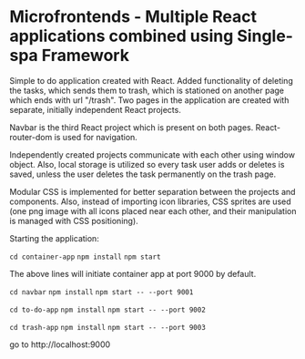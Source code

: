 # Microfrontends - Multiple React applications combined using Single-spa Framework

Simple to do application created with React. Added functionality of deleting the tasks, which sends them to trash, which is stationed on another page which ends with url "/trash". Two pages in the application are created with separate, initially independent React projects.

Navbar is the third React project which is present on both pages. React-router-dom is used for navigation.

Independently created projects communicate with each other using window object. Also, local storage is utilized so every task user adds or deletes is saved, unless the user deletes the task permanently on the trash page.

Modular CSS is implemented for better separation between the projects and components. Also, instead of importing icon libraries, CSS sprites are used (one png image with all icons placed near each other, and their manipulation is managed with CSS positioning).

Starting the application:

`cd container-app`
`npm install`
`npm start`

The above lines will initiate container app at port 9000 by default.

`cd navbar`
`npm install`
`npm start -- --port 9001`

`cd to-do-app`
`npm install`
`npm start -- --port 9002`

`cd trash-app`
`npm install`
`npm start -- --port 9003`

go to http://localhost:9000
